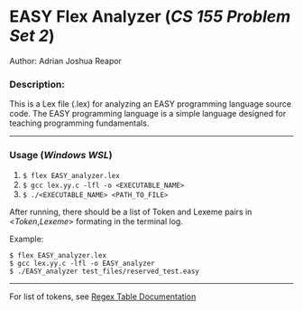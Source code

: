 # EASY Flex Analyzer (*CS 155 Problem Set 2*)
Author: Adrian Joshua Reapor
### Description:
This is a Lex file (.lex) for analyzing an EASY programming language source code. The EASY programming language is a simple language designed for teaching programming fundamentals.

---
### Usage (*Windows WSL*)
1. ```$ flex EASY_analyzer.lex```
2. ```$ gcc lex.yy.c -lfl -o <EXECUTABLE_NAME>```
3. ```$ ./<EXECUTABLE_NAME> <PATH_TO_FILE>```

After running, there should be a list of Token and Lexeme pairs in <*Token*,*Lexeme*> formating in the terminal log.


Example:
```
$ flex EASY_analyzer.lex
$ gcc lex.yy.c -lfl -o EASY_analyzer
$ ./EASY_analyzer test_files/reserved_test.easy
```
---

For list of tokens, see [Regex Table Documentation](Regex_Table_Documentation.pdf)
